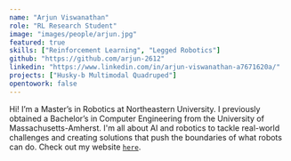 ```yaml
---
name: "Arjun Viswanathan"
role: "RL Research Student"
image: "images/people/arjun.jpg"
featured: true
skills: ["Reinforcement Learning", "Legged Robotics"]
github: "https://github.com/arjun-2612"
linkedin: "https://www.linkedin.com/in/arjun-viswanathan-a7671620a/"
projects: ["Husky-b Multimodal Quadruped"]
opentowork: false
---
```

Hi! I’m a Master’s in Robotics at Northeastern University. I previously obtained a Bachelor’s in Computer Engineering from the University of Massachusetts-Amherst. I'm all about AI and robotics to tackle real-world challenges and creating solutions that push the boundaries of what robots can do. Check out my website [```here```](https://arjunviswanathan26.wixsite.com/my-site).
